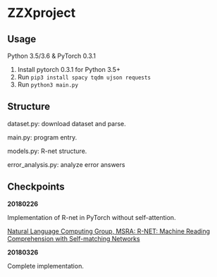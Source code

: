 # ZZXproject

## Usage

Python 3.5/3.6 & PyTorch 0.3.1

1. Install pytorch 0.3.1 for Python 3.5+
2. Run `pip3 install spacy tqdm ujson requests`
3. Run `python3 main.py`

## Structure
dataset.py: download dataset and parse.

main.py: program entry.

models.py: R-net structure.

error_analysis.py: analyze error answers

## Checkpoints
**20180226**

Implementation of R-net in PyTorch without self-attention.

[Natural Language Computing Group, MSRA: R-NET: Machine Reading Comprehension with Self-matching Networks](https://www.microsoft.com/en-us/research/publication/mrc/)


**20180326**

Complete implementation.

